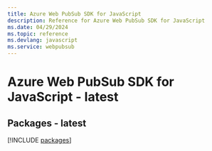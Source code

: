 ```yaml
---
title: Azure Web PubSub SDK for JavaScript
description: Reference for Azure Web PubSub SDK for JavaScript
ms.date: 04/29/2024
ms.topic: reference
ms.devlang: javascript
ms.service: webpubsub
---
```

# Azure Web PubSub SDK for JavaScript - latest
## Packages - latest
[!INCLUDE [packages](web-pubsub-index.md)]